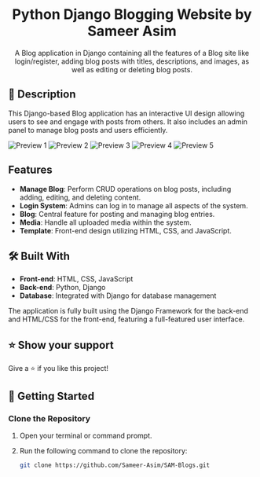 <div align="center">

  <h1 align="center">Python Django Blogging Website by Sameer Asim</h1>

  A Blog application in Django containing all the features of a Blog site like login/register, adding blog posts with titles, descriptions, and images, as well as editing or deleting blog posts.

</div>

## 📃 Description

This Django-based Blog application has an interactive UI design allowing users to see and engage with posts from others. It also includes an admin panel to manage blog posts and users efficiently.

![Preview 1](PREVIEW/IMG1.png)
![Preview 2](PREVIEW/IMG2.png)
![Preview 3](PREVIEW/IMG3.png)
![Preview 4](PREVIEW/IMG4.png)
![Preview 5](PREVIEW/IMG5.png)

## Features

- **Manage Blog**: Perform CRUD operations on blog posts, including adding, editing, and deleting content.
- **Login System**: Admins can log in to manage all aspects of the system.
- **Blog**: Central feature for posting and managing blog entries.
- **Media**: Handle all uploaded media within the system.
- **Template**: Front-end design utilizing HTML, CSS, and JavaScript.

## 🛠 Built With

- **Front-end**: HTML, CSS, JavaScript
- **Back-end**: Python, Django
- **Database**: Integrated with Django for database management

The application is fully built using the Django Framework for the back-end and HTML/CSS for the front-end, featuring a full-featured user interface.

## ⭐️ Show your support

Give a ⭐️ if you like this project!

## 🚀 Getting Started

### Clone the Repository

1. Open your terminal or command prompt.
2. Run the following command to clone the repository:

   ```bash
   git clone https://github.com/Sameer-Asim/SAM-Blogs.git
